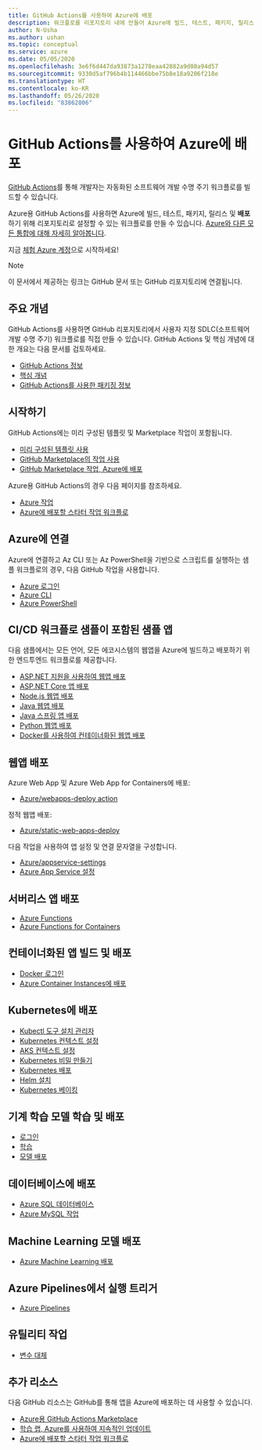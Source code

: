 ```yaml
---
title: GitHub Actions를 사용하여 Azure에 배포
description: 워크플로를 리포지토리 내에 만들어 Azure에 빌드, 테스트, 패키지, 릴리스 및 배포합니다.
author: N-Usha
ms.author: ushan
ms.topic: conceptual
ms.service: azure
ms.date: 05/05/2020
ms.openlocfilehash: 3e6f6d447da93873a1278eaa42882a9d08a94d57
ms.sourcegitcommit: 9330d5af796b4b114466bbe75b8e18a9206f218e
ms.translationtype: HT
ms.contentlocale: ko-KR
ms.lasthandoff: 05/26/2020
ms.locfileid: "83862806"
---
```

# <a name="deploy-to-azure-using-github-actions"></a>GitHub Actions를 사용하여 Azure에 배포

[GitHub Actions](https://help.github.com/articles/about-github-actions)를 통해 개발자는 자동화된 소프트웨어 개발 수명 주기 워크플로를 빌드할 수 있습니다.  

Azure용 GitHub Actions를 사용하면 Azure에 빌드, 테스트, 패키지, 릴리스 및 **배포**하기 위해 리포지토리로 설정할 수 있는 워크플로를 만들 수 있습니다. [Azure와 다른 모든 통합에 대해 자세히 알아봅니다](https://aka.ms/GitHubonAzure).

지금 [체험 Azure 계정](https://azure.com/free/open-source)으로 시작하세요!

> [!NOTE]   
> 이 문서에서 제공하는 링크는 GitHub 문서 또는 GitHub 리포지토리에 연결됩니다. 

## <a name="key-concepts"></a>주요 개념

GitHub Actions를 사용하면 GitHub 리포지토리에서 사용자 지정 SDLC(소프트웨어 개발 수명 주기) 워크플로를 직접 만들 수 있습니다. GitHub Actions 및 핵심 개념에 대한 개요는 다음 문서를 검토하세요. 

- [GitHub Actions 정보](https://help.github.com/actions/getting-started-with-github-actions/about-github-actions)
- [핵심 개념](https://help.github.com/actions/getting-started-with-github-actions/core-concepts-for-github-actions)
- [GitHub Actions를 사용한 패키징 정보](https://help.github.com/en/actions/publishing-packages-with-github-actions/about-packaging-with-github-actions)

## <a name="get-started"></a>시작하기 

GitHub Actions에는 미리 구성된 템플릿 및 Marketplace 작업이 포함됩니다. 

- [미리 구성된 템플릿 사용](https://help.github.com/actions/getting-started-with-github-actions/starting-with-preconfigured-workflow-templates)  
- [GitHub Marketplace의 작업 사용](https://help.github.com/en/actions/getting-started-with-github-actions/using-actions-from-github-marketplace)  
- [GitHub Marketplace 작업, Azure에 배포](https://github.com/marketplace?type=actions&query=Azure)  
  
Azure용 GitHub Actions의 경우 다음 페이지를 참조하세요. 
   
- [Azure 작업](https://github.com/marketplace?query=Azure&type=actions)  
- [Azure에 배포할 스타터 작업 워크플로](https://github.com/Azure/actions-workflow-samples)


## <a name="connect-to-azure"></a>Azure에 연결

Azure에 연결하고 Az CLI 또는 Az PowerShell을 기반으로 스크립트를 실행하는 샘플 워크플로의 경우, 다음 GitHub 작업을 사용합니다.  

- [Azure 로그인](https://github.com/Azure/login)  
- [Azure CLI](https://github.com/Azure/CLI)
- [Azure PowerShell](https://github.com/Azure/powershell)


## <a name="sample-apps-with-cicd-workflow-samples"></a>CI/CD 워크플로 샘플이 포함된 샘플 앱 

다음 샘플에서는 모든 언어, 모든 에코시스템의 웹앱을 Azure에 빌드하고 배포하기 위한 엔드투엔드 워크플로를 제공합니다. 

- [ASP.NET 지원을 사용하여 웹앱 배포](https://github.com/Azure-Samples/dotnet-sample)  
- [ASP.NET Core 앱 배포](https://github.com/Azure-Samples/dotnet_core_sample)  
- [Node.js 웹앱 배포](https://github.com/Azure-Samples/node_express_app)  
- [Java 웹앱 배포](https://github.com/Azure-Samples/java-spring-petclinic)  
- [Java 스프링 앱 배포](https://github.com/Azure-Samples/Java-application-petstore-ee7)  
- [Python 웹앱 배포](https://github.com/Azure-Samples/pythonSample_thecatsaidno)  
- [Docker를 사용하여 컨테이너화된 웹앱 배포](https://github.com/Azure-Samples/Node_express_container)


## <a name="deploy-a-web-app"></a>웹앱 배포

Azure Web App 및 Azure Web App for Containers에 배포:

- [Azure/webapps-deploy action](https://github.com/Azure/webapps-deploy)

정적 웹앱 배포:
- [Azure/static-web-apps-deploy](https://docs.microsoft.com/azure/static-web-apps/getting-started?tabs=angular)


다음 작업을 사용하여 앱 설정 및 연결 문자열을 구성합니다.

- [Azure/appservice-settings](https://github.com/Azure/appservice-settings) 
- [Azure App Service 설정](https://github.com/Azure/appservice-settings)  

## <a name="deploy-a-serverless-app"></a>서버리스 앱 배포

- [Azure Functions](https://github.com/Azure/functions-action)  
- [Azure Functions for Containers](https://github.com/Azure/webapps-container-deploy)  
 
## <a name="build-and-deploy-containerized-apps"></a>컨테이너화된 앱 빌드 및 배포

- [Docker 로그인](https://github.com/Azure/docker-login)  
- [Azure Container Instances에 배포](https://github.com/Azure/aci-deploy)

## <a name="deploy-to-kubernetes"></a>Kubernetes에 배포

- [Kubectl 도구 설치 관리자](https://github.com/Azure/setup-kubectl)  
- [Kubernetes 컨텍스트 설정](https://github.com/Azure/k8s-set-context)  
- [AKS 컨텍스트 설정](https://github.com/Azure/aks-set-context)  
- [Kubernetes 비밀 만들기](https://github.com/Azure/k8s-create-secret)  
- [Kubernetes 배포](https://github.com/Azure/k8s-deploy)  
- [Helm 설치](https://github.com/Azure/setup-helm)  
- [Kubernetes 베이킹](https://github.com/Azure/k8s-bake)  

## <a name="train-and-deploy-a-machine-learning-model"></a>기계 학습 모델 학습 및 배포 

- [로그인](https://github.com/Azure/aml-workspace) 
- [학습](https://github.com/Azure/aml-run)
- [모델 배포](https://github.com/Azure/aml-deploy)

## <a name="deploy-to-databases"></a>데이터베이스에 배포

- [Azure SQL 데이터베이스](https://github.com/Azure/sql-action)  
- [Azure MySQL 작업](https://github.com/Azure/mysql-action)  

## <a name="deploy-machine-learning-models"></a>Machine Learning 모델 배포

- [Azure Machine Learning 배포](https://github.com/Azure/aml-deploy)  

## <a name="trigger-a-run-in-azure-pipelines"></a>Azure Pipelines에서 실행 트리거

- [Azure Pipelines](https://github.com/Azure/pipelines)  
 
## <a name="utility-actions"></a>유틸리티 작업

- [변수 대체](https://github.com/Microsoft/variable-substitution) 


## <a name="additional-resources"></a>추가 리소스

다음 GitHub 리소스는 GitHub를 통해 앱을 Azure에 배포하는 데 사용할 수 있습니다.  

- [Azure용 GitHub Actions Marketplace](https://github.com/marketplace?query=Azure&type=actions)
- [학습 랩, Azure를 사용하여 지속적인 업데이트](https://lab.github.com/githubtraining/github-actions:-continuous-delivery-with-azure)
- [Azure에 배포할 스타터 작업 워크플로](https://github.com/Azure/actions-workflow-samples)
